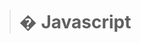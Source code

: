 > # � Javascript
> <script> 태그를 이용하면 자바스크립트 프로그램을 HTML 문서 대부분의 위치에 삽입할 수 있습니다. <br><br>
> 
#### 외부 스크립트 
> 자바스크립트 코드의 양이 많은 경우엔, 파일로 소분하여 저장할 수 있습니다. <br>
> 이렇게 분해해 놓은 각 파일은 src 속성을 사용해 HTML에 삽입합니다 <br> 
>   ## :warning:  <br>
>  * src 속성이 있으면 태그 내부의 코드는 무시됩니다. <br>
> * <script> 태그는 src 속성과 내부 코드를 동시에 가지지 못합니다. <br>
>  
>  ```c
> <script src="file.js">
>      alert(1); // src 속성이 사용되었으므로 이 코드는 무시됩니다.
> </script>
> ``` 
> <br>   
> * 역 따옴표(백틱, backtick) : `Hello` <br>
>       역 따옴표로 변수나 표현식을 감싼 후 ${…}안에 넣어주면, 아래와 같이 원하는 변수나 표현식을 문자열 중간에 손쉽게 넣을 수 있습니다. <br>
> 
>  ```c
> let name = "John";
> 
> // 변수를 문자열 중간에 삽입
> alert( `Hello, ${name}!` ); // Hello, John!
>
> // 표현식을 문자열 중간에 삽입
> alert( `the result is ${1 + 2}` ); // the result is 3
> ``` 
> <br> 
>  
> #### 세미콜론 
> 줄 바꿈이 있다면 세미콜론(semicolon)을 생략할 수 있습니다. <br>
> 아래 코드는 에러 없이 동작합니다.
>  ```c
> alert('Hello')
> alert('World')
> ```
>  <br>
> <br>
>
> #### 변수
> * var는 let과 거의 동일하게 동작합니다. var도 let처럼 변수를 선언하는 데 쓰이죠. 다만 var는 ‘오래된’ 방식입니다. <br>
> * 여러 단어를 조합하여 변수명을 만들 땐 카멜 표기법(camelCase)가 흔히 사용됩니다. 카멜 표기법은 단어를 차례대로 나열하면서 첫 단어를 제외한 각 단어의 첫 글자를 대문자로 작성합니다. myVeryLongName같이 말이죠. 
> <br>
>  
> #### 상수
> * 변화하지 않는 변수를 선언할 땐, let 대신 const를 사용합니다. <br>
> * const로 선언한 변수를 '상수(constant)'라고 부릅니다. 상수는 재할당할 수 없으므로 상수를 변경하려고 하면 에러가 발생합니다.
> ```c
> const myBirthday = '18.04.1982';
> myBirthday = '01.01.2001'; // error, can't reassign the constant!
> ```  
> <br>
>
> #### undefined 값
> * undefined 값도 null 값처럼 자신만의 자료형을 형성합니다.
> * undefined는 '값이 할당되지 않은 상태’를 나타낼 때 사용합니다.
> * 변수는 선언했지만, 값을 할당하지 않았다면 해당 변수에 undefined가 자동으로 할당됩니다.
> ```c
> let age;
> alert(age); // 'undefined'가 출력됩니다.
> ``` 
> <br>
> <br>
>
> #### null 값
> * null 값은 지금까지 소개한 자료형 중 어느 자료형에도 속하지 않는 값입니다.
> * null 값은 오로지 null 값만 포함하는 별도의 자료형을 만듭니다.
> * null의 typeof 연산은 "object"인데, 이는 언어상 오류입니다. null은 객체가 아닙니다.
>
> <br><br>
>
> - 객체(object)형은 특수한 자료형입니다.
> 객체형을 제외한 다른 자료형은 문자열이든 숫자든 한 가지만 표현할 수 있기 때문에 원시(primitive) 자료형이라 부릅니다. 반면 객체는 데이터 컬렉션이나 복잡한 개체(entity)를 표현할 수 있습니다. <br>
> - 심볼(symbol)형은 객체의 고유한 식별자(unique identifier)를 만들 때 사용됩니다. 
> 
> <br>
>
> #### typeof 연산자
> * typeof 연산자는 인수의 자료형을 반환합니다. 자료형에 따라 처리 방식을 다르게 하고 싶거나 변수의 자료형을 빠르게 알아내고자 할 때 유용합니다.
> * typeof 연산자는 두 가지 형태의 문법을 지원합니다.
> 1. 연산자: typeof x
> 2. 함수: typeof(x) <br>
> 괄호가 있든 없든 결과가 동일합니다. <br>
> typeof x를 호출하면 인수의 자료형을 나타내는 문자열을 반환합니다.
> ```c
> ypeof undefined // "undefined"
>
> typeof 0 // "number"
>
> typeof 10n // "bigint"
>
> typeof true // "boolean"
> 
> typeof "foo" // "string"
>
> typeof Symbol("id") // "symbol"
>
> typeof Math // "object"  (1)
>
> typeof null // "object"  (2)
>
> typeof alert // "function"  (3)
> ``` 
>
> <br> <br>
>
> #### alert
> * alert 함수는 앞선 예제에서 살펴본 바 있습니다. 이 함수가 실행되면 사용자가 ‘확인(OK)’ 버튼을 누를 때까지 메시지를 보여주는 창이 계속 떠있게 됩니다.
>
> <br>
>
> #### prompt
> * 브라우저에서 제공하는 prompt 함수는 두 개의 인수를 받습니다.
> * 함수가 실행되면 텍스트 메시지와 입력 필드(input field), 확인(OK) 및 취소(Cancel) 버튼이 있는 모달 창을 띄워줍니다.
> * title : 사용자에게 보여줄 문자열 <br>
> * default : 입력 필드의 초깃값(선택값) <br>
> * 인수를 감싸는 대괄호 [...]의 의미 : default를 감싸는 대괄호는 이 매개변수가 필수가 아닌 선택값이라는 것을 의미합니다.
>
> ```c
> result = prompt(title, [default]);
> ``` 
> <br>
>
> * prompt 함수는 사용자가 입력 필드에 기재한 문자열을 반환합니다. 사용자가 입력을 취소한 경우는 null이 반환됩니다.
>
> ```c
> let age = prompt('나이를 입력해주세요.', 100);
>
> alert(`당신의 나이는 ${age}살 입니다.`); // 당신의 나이는 100살입니다.
> ``` 
>
> :warning: Internet Explorer(IE)에서는 항상 '기본값’을 넣어주세요. <br>  
> * 프롬프트 함수의 두 번째 매개변수는 선택사항이지만, 이 매개변수가 없는 경우 IE는 "undefined"를 입력 필드에 명시합니다. <br>
> * IE 사용자를 비롯한 모든 사용자에게 깔끔한 프롬프트를 보여주려면 아래와 같이 두 번째 매개변수를 항상 전달해 줄 것을 권장합니다.
> ```c
> let test = prompt("Test", ''); // <-- IE 사용자를 위한 매개변수 처리
> ``` 
>
> <br>
> <br>
> 
> #### 컨펌 대화상자
> ```c
> result = confirm(question);
> ``` 
> confirm 함수는 매개변수로 받은 question(질문)과 확인 및 취소 버튼이 있는 모달 창을 보여줍니다. <br>
> 사용자가 확인버튼를 누르면 true, 그 외의 경우는 false를 반환합니다.
> 
> ```c
> let isBoss = confirm("당신이 주인인가요?");
>
> alert( isBoss ); // 확인 버튼을 눌렀다면 true가 출력됩니다.
> ``` 
> 
> <br>
> <br>
> 
> #### 문자형으로 변환
> * 문자형으로의 형 변환은 문자형의 값이 필요할 때 일어납니다. <br>
> * alert메서드는 매개변수로 문자형을 받기 때문에, alert(value)에서 value는 문자형이어야 합니다. 만약, 다른 형의 값을 전달받으면 이 값은 문자형으로 자동 변환됩니다. <br>
> * String(value) 함수를 호출해 전달받은 값을 문자열로 변환 할 수도 있습니다. <br>
> 
> ```c
> let value = true;
> alert(typeof value); // boolean
>
> value = String(value); // 변수 value엔 문자열 "true"가 저장됩니다.
> alert(typeof value); // string
> ``` 
> false는 문자열 "false"로, null은 문자열 "null"로 변환되는 것과 같이, 문자형으로의 변환은 대부분 예측 가능한 방식으로 일어납니다. <br>
> 
> <br> <br>
>
> #### 숫자형으로 변환
> 숫자형으로의 변환은 수학과 관련된 함수와 표현식에서 자동으로 일어납니다.
> ```c
> alert( "6" / "2" ); // 3, 문자열이 숫자형으로 자동변환된 후 연산이 수행됩니다.
> ```
> <br>
>
> Number(value) 함수를 사용하면 주어진 값(value)을 숫자형으로 명시해서 변환할 수 있습니다.
> 
> ```c
> let str = "123";
> alert(typeof str); // string
>
> let num = Number(str); // 문자열 "123"이 숫자 123으로 변환됩니다.
>
> alert(typeof num); // number
> ```
> 숫자형 값를 사용해 무언가를 하려고 하는데 그 값을 문자 기반 폼(form)을 통해 입력받는 경우엔, 이런 명시적 형 변환이 필수입니다.
> 
> <br>
>
> ```c
> let age = Number("임의의 문자열 123");
> 
> alert(age); // NaN, 형 변환이 실패합니다.
> ```
> 숫자 이외의 글자가 들어가 있는 문자열을 숫자형으로 변환하려고 하면, 그 결과는 NaN이 됩니다.
> 
> <br>
>
> ##### 예시
> ```c
> alert( Number("   123   ") ); // 123
> alert( Number("123z") );      // NaN ("z"를 숫자로 변환하는 데 실패함)
> alert( Number(true) );        // 1
> alert( Number(false) );       // 0
> ```
> null과 undefined은 숫자형으로 변환 시 결과가 다르다는 점에 유의.
> null은 0이 되고 undefined는 NaN이 됩니다.
>
> <br> <br>
>
> #### 불린형으로 변환
> Boolean(value)를 호출하면 명시적으로 불리언으로의 형 변환을 수행할 수 있습니다. <br>
> 불린형으로 변환 시 적용되는 규칙은 다음과 같습니다. 
> * 숫자 0, 빈 문자열, null, undefined, NaN과 같이 직관적으로도 “비어있다고” 느껴지는 값들은 false가 됩니다.
> * 그 외의 값은 true로 변환됩니다.
> ```c
> alert( Boolean(1) ); // 숫자 1(true)
> alert( Boolean(0) ); // 숫자 0(false)
>
> alert( Boolean("hello") ); // 문자열(true)
> alert( Boolean("") ); // 빈 문자열(false)
> ```
> ###### :warning: 주의: 문자열 "0"은 true입니다.
> PHP 등의 일부 언어에선 문자열 "0"을 false로 취급합니다. 그러나 자바스크립트에선 비어 있지 않은 문자열은 언제나 true입니다.
> ```c
> alert( Boolean("0") ); // true
> alert( Boolean(" ") ); // 공백이 있는 문자열도 비어있지 않은 문자열이기 때문에 true로 변환됩니다.
> ```
> 
> <br> <br> 
>
> #### ‘단항’, ‘이항’, ‘피연산자’
> * 피연산자(operand) 는 연산자가 연산을 수행하는 대상입니다. 5 * 2에는 왼쪽 피연산자 5와 오른쪽 피연산자 2, 총 두 개의 피연산자가 있습니다. '피연산자’는 '인수(argument)'라는 용어로 불리기도 합니다. <br> 
> * 피연산자를 하나만 받는 연산자는 단항(unary) 연산자 라고 부릅니다. 피연산자의 부호를 뒤집는 단항 마이너스 연산자 -는 단항 연산자의 대표적인 예입니다.
> ```c
> let x = 1;
>
> x = -x;
> alert( x ); // -1, 단항 마이너스 연산자는 부호를 뒤집습니다.
> ```
> 
> <br>
>  
> #### 거듭제곱 연산자 **
> 거듭제곱 연산자(exponentiation operator)를 사용한 a ** b를 평가하면 a를 b번 곱한 값이 반환됩니다.
> ```c
> alert( 2 ** 2 ); // 4  (2 * 2)
> alert( 2 ** 3 ); // 8  (2 * 2 * 2)
> alert( 2 ** 4 ); // 16 (2 * 2 * 2 * 2)
> ```
>
> <br> <br>
>
> #### 단항 연산자 +와 숫자형으로의 변환 
> 덧셈 연산자 +는 이항 연산자뿐만 아니라 단항 연산자로도 사용할 수 있습니다. <br>
> 숫자에 단항 덧셈 연산자를 붙이면 이 연산자는 아무런 동작도 하지 않습니다. 그러나 피연산자가 숫자가 아닌 경우엔 숫자형으로의 변환이 일어납니다.
> ```c
> // 숫자에는 아무런 영향을 미치지 않습니다.
> let x = 1;
> alert( +x ); // 1
>
> let y = -2;
> alert( +y ); // -2
>
> // 숫자형이 아닌 피연산자는 숫자형으로 변화합니다.
> alert( +true ); // 1
> alert( +"" );   // 0
> ```
> 단항 덧셈 연산자는 짧은 문법으로도 Number(...)와 동일한 일을 할 수 있게 해줍니다. <br>
> 개발을 하다 보면 문자열을 숫자로 변환해야 하는 경우가 자주 생깁니다. HTML 폼(form) 필드에서 값을 가져왔는데 그 값이 문자형일 때 같이 말이죠. <br>
> 실제로 폼에서 가지고 온 값은 대개 문자열 형태입니다.
> 
> <br> <br>
>
> #### 증가·감소 연산자
> 증가(increment) 연산자 ++는 변수를 1 증가시킵니다.
> ```c
> let counter = 2;
> counter++;      // counter = counter + 1과 동일하게 동작합니다. 하지만 식은 더 짧습니다.
> alert( counter ); // 3
> ```
>
> <br>
>
> 감소(decrement) 연산자 --는 변수를 1 감소시킵니다.
> ```c
> let counter = 2;
> counter--;      // counter = counter - 1과 동일하게 동작합니다. 하지만 식은 더 짧습니다.
> alert( counter ); // 1
> ```
>
> <br> <br>
>
> #### 문자열 비교
> * 자바스크립트는 '사전’순으로 문자열을 비교합니다. '사전편집(lexicographical)'순 이라고 불리기도 하는 이 기준을 적용하면 사전 뒤쪽의 문자열은 사전 앞쪽의 문자열보다 크다고 판단됩니다. <br>
> * 실제 단어를 사전에 실을 때 단어를 구성하는 문자 하나하나를 비교하여 등재 순서를 정하는 것과 같이 자바스크립트도 문자열을 구성하는 문자 하나하나를 비교해가며 문자열을 비교합니다.
> ```c
> alert( 'Z' > 'A' ); // true
> alert( 'Glow' > 'Glee' ); // true
> alert( 'Bee' > 'Be' ); // true
> ```
> <br>
>
> ##### 문자열 비교 시 적용되는 알고리즘은 다음과 같습니다.
> 1. 두 문자열의 첫 글자를 비교합니다.  <br>
> 2. 첫 번째 문자열의 첫 글자가 다른 문자열의 첫 글자보다 크면(작으면), 첫 번째 문자열이 두 번째 문자열보다 크다고(작다고) 결론 내고 비교를 종료합니다. <br>
> 3. 두 문자열의 첫 글자가 같으면 두 번째 글자를 같은 방식으로 비교합니다. <br>
> 4. 글자 간 비교가 끝날 때까지 이 과정을 반복합니다. <br>
> 5. 비교가 종료되었고 문자열의 길이도 같다면 두 문자열은 동일하다고 결론 냅니다. 비교가 종료되었지만 두 문자열의 길이가 다르면 길이가 긴 문자열이 더 크다고 결론 냅니다.
>
> <br> <br>
>
> 동시에 일어나지 않을 법한 두 상황이 동시에 일어나는 경우도 있습니다. <br>
> * 동등 비교(==) 시 true를 반환함 <br>
> * 논리 평가 시 값 하나는 true, 다른 값 하나는 false를 반환함 <br>
> ```c
> let a = 0;
> alert( Boolean(a) ); // false
>
> let b = "0";
> alert( Boolean(b) ); // true
>
> alert(a == b); // true!
> ```
> 두 값(a와 b)을 비교하면 참이 반환되는데, 값을 논리 평가한 후 비교하면 하나는 참, 하나는 거짓이 반환된다는 점에 고개를 갸우뚱할 수도 있습니다. 그런데 자바스크립트 관점에선 이런 결과가 아주 자연스럽습니다. 동등 비교 연산자 ==는 (예시에서 문자열 "0"을 숫자 0으로 변환시킨 것처럼) 피연산자를 숫자형으로 바꾸지만, 'Boolean’을 사용한 명시적 변환에는 다른 규칙이 사용되기 때문입니다.
>
> <br> <br>
>
> #### 일치 연산자
> 동등 연산자(equality operator) ==은 0과 false를 구별하지 못합니다.
> ```c
> alert( 0 == false ); // true
> ```
> 피연산자가 빈 문자열일 때도 같은 문제가 발생
> ```c
> alert( '' == false ); // true
> ```
> 이런 문제는 동등 연산자 ==가 형이 다른 피연산자를 비교할 때 피연산자를 숫자형으로 바꾸기 때문에 발생합니다. 빈 문자열과 false는 숫자형으로 변환하면 0이 되죠.
>
> <br>
>
> ##### 그렇다면 0과 false는 어떻게 구별은?
> 일치 연산자(strict equality operator) ===를 사용하면 형 변환 없이 값을 비교할 수 있습니다. <br>
> 일치 연산자는 엄격한(strict) 동등 연산자입니다. 자료형의 동등 여부까지 검사하기 때문에 피연산자 a와 b의 형이 다를 경우 a === b는 즉시 false를 반환합니다.
> ```c
> alert( 0 === false ); // false, 피연산자의 형이 다르기 때문입니다.
> ```
> 일치 연산자 ===가 동등 연산자 ==의 엄격한 버전인 것처럼 ‘불일치’ 연산자 !==는 부등 연산자 !=의 엄격한 버전입니다. <br>
> 일치 연산자는 동등 연산자보다 한 글자 더 길긴 하지만 비교 결과가 명확하기 때문에 에러가 발생할 확률을 줄여줍니다. <br>
>
> <br> <br>
>
> #### null이나 undefined와 비교하기
> null이나 undefined를 다른 값과 비교할 땐 예상치 않은 일들이 발생합니다. <br>
> 
> ##### 일치 연산자 ===를 사용하여 null과 undefined를 비교
> 두 값의 자료형이 다르기 때문에 일치 비교 시 거짓이 반환됩니다. 
> ```c
> alert( null === undefined ); // false
> ```
